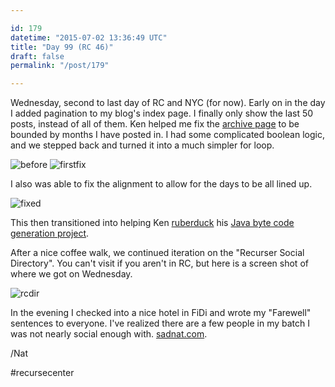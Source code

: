 ```yaml
---

id: 179
datetime: "2015-07-02 13:36:49 UTC"
title: "Day 99 (RC 46)"
draft: false
permalink: "/post/179"

---
```


Wednesday, second to last day of RC and NYC (for now). Early on in the day I added pagination to my blog's index page. I finally only show the last 50 posts, instead of all of them. Ken helped me fix the [archive page](https://writing.natwelch.com/archives) to be bounded by months I have posted in. I had some complicated boolean logic, and we stepped back and turned it into a much simpler for loop.
 
![before](https://s3.amazonaws.com/f.cl.ly/items/0r2C2o252Y3a3S3i0j3L/b497271c-6883-4f8d-83af-b5e9ee34a2c2.png)
![firstfix](https://s3.amazonaws.com/f.cl.ly/items/2b3d1B3t0f3o441z172r/721ad8c0-3fdf-4944-95c2-f96c24892c73.png)

I also was able to fix the alignment to allow for the days to be all lined up.

![fixed](https://s3.amazonaws.com/f.cl.ly/items/3l3z0v0k2d1C1z3e0Y1z/fde5277c-ff6a-448b-ab5b-8b0004920708.png)

This then transitioned into helping Ken [ruberduck](https://en.wikipedia.org/wiki/Rubber_duck_debugging) his [Java byte code generation project](https://web.archive.org/web/20241115164618/https://github.com/kenpratt/jvm-assembler).

After a nice coffee walk, we continued iteration on the "Recurser Social Directory". You can't visit if you aren't in RC, but here is a screen shot of where we got on Wednesday.

![rcdir](https://s3.amazonaws.com/f.cl.ly/items/1Q1D0u1k1u1P1G1i2W3f/b27b2484-7cbf-441c-b7d4-8bf78f950cf2.png)

In the evening I checked into a nice hotel in FiDi and wrote my "Farewell" sentences to everyone. I've realized there are a few people in my batch I was not nearly social enough with. [sadnat.com](https://web.archive.org/web/20240522150946/https://sadnat.com:443/).

/Nat

#recursecenter

